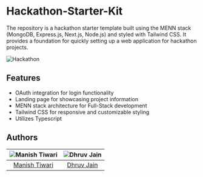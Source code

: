 # Hackathon-Starter-Kit

The repository is a hackathon starter template built using the MENN stack (MongoDB, Express.js, Next.js, Node.js) and styled with Tailwind CSS. It provides a foundation for quickly setting up a web application for hackathon projects.

![Hackathon](https://github.com/manish-9245/Hackathon-Starter-Kit/assets/69393822/880dc449-a766-460c-8d67-6bc765efce8a)


## Features

- OAuth integration for login functionality
- Landing page for showcasing project information
- MENN stack architecture for Full-Stack development
- Tailwind CSS for responsive and customizable styling
- Utilizes Typescript

## Authors

| ![Manish Tiwari](https://github.com/manish-9245.png?size=100) | ![Dhruv Jain](https://github.com/dhruvja.png?size=100) |
| :----------------------------------------------------------: | :---------------------------------------------------: |
|                    [Manish Tiwari](https://github.com/manish-9245) | [Dhruv Jain](https://github.com/dhruvja)
